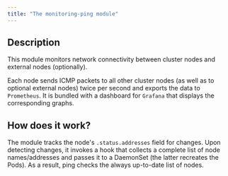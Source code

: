 ```yaml
---
title: "The monitoring-ping module"
---
```


## Description

This module monitors network connectivity between cluster nodes and external nodes (optionally).

Each node sends ICMP packets to all other cluster nodes (as well as to optional external nodes) twice per second and exports the data to `Prometheus`.
It is bundled with a dashboard for `Grafana` that displays the corresponding graphs.

## How does it work?

The module tracks the node's `.status.addresses` field for changes. Upon detecting changes, it invokes a hook that collects a complete list of node names/addresses and passes it to a DaemonSet (the latter recreates the Pods). As a result, ping checks the always up-to-date list of nodes.

